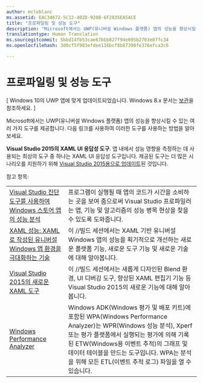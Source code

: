 ```yaml
---
author: mcleblanc
ms.assetid: EAC34672-5C12-402D-920B-6F2835EA5ACE
title: "프로파일링 및 성능 도구"
description: "Microsoft에서는 UWP(유니버설 Windows 플랫폼) 앱의 성능을 향상시킬 수 있는 여러 가지 도구를 제공합니다."
translationtype: Human Translation
ms.sourcegitcommit: 5bbd14fb53cae67bbb827f94e695b2703e07fc34
ms.openlocfilehash: 3d0cf5f983efdee116bcf8b87398fe376efca3c6

---
```

# 프로파일링 및 성능 도구

\[ Windows 10의 UWP 앱에 맞게 업데이트되었습니다. Windows 8.x 문서는 [보관](http://go.microsoft.com/fwlink/p/?linkid=619132)을 참조하세요. \]

Microsoft에서는 UWP(유니버설 Windows 플랫폼) 앱의 성능을 향상시킬 수 있는 여러 가지 도구를 제공합니다. 다음 링크를 사용하여 이러한 도구를 사용하는 방법을 알아보세요.

**Visual Studio 2015의 XAML UI 응답성 도구**. 앱 내에서 성능 영향을 측정하는 데 사용되는 최상의 도구 중 하나는 XAML UI 응답성 도구입니다. 제공된 도구는 더 많은 시나리오를 지원하기 위해 [Visual Studio 2015용으로 업데이트](http://blogs.msdn.com/b/wpf/archive/2015/01/14/new-ui-performance-analysis-tool-for-wpf-applications.aspx)된 것입니다.

참고 항목:

|           |             |
|-----------|-------------|
| [Visual Studio 진단 도구를 사용하여 Windows 스토어 앱의 성능 분석](https://msdn.microsoft.com/library/windows/apps/xaml/hh696636.aspx) | 프로그램이 실행될 때 앱의 코드가 시간을 소비하는 곳을 보여 줌으로써 Visual Studio 프로파일러는 앱, 기능 및 알고리즘의 성능 병목 현상을 찾을 수 있도록 도와줍니다. |
| [XAML 성능: XAML로 작성된 유니버설 Windows 앱 환경을 극대화하는 기술](https://channel9.msdn.com/Events/Build/2015/3-698) | 이 //빌드 세션에서는 XAML 기반 유니버설 Windows 앱의 성능을 획기적으로 개선하는 새로운 플랫폼 기능, 새로운 도구 기능 및 새로운 기술에 대해 알아봅니다. |
| [Visual Studio 2015의 새로운 XAML 도구](https://channel9.msdn.com/Events/Build/2015/2-697) | 이 //빌드 세션에서는 새롭게 디자인된 Blend 환경, UI 디버깅 도구, 향상된 XAML 편집기 기능 등 Visual Studio 2015의 새로운 기능에 대해 알아봅니다. |
| [Windows Performance Analyzer](https://msdn.microsoft.com/library/windows/apps/xaml/hh448170.aspx) | Windows ADK(Windows 평가 및 배포 키트)에 포함된 WPA(Windows Performance Analyzer)는 WPR(Windows 성능 분석), Xperf 또는 평가 플랫폼에서 실행되는 평가에 의해 기록된 ETW(Windows용 이벤트 추적)의 그래프 및 데이터 테이블을 만드는 도구입니다. WPA는 분석을 위해 모든 ETL(이벤트 추적 로그) 파일을 열 수 있습니다. |

 




<!--HONumber=Aug16_HO3-->



